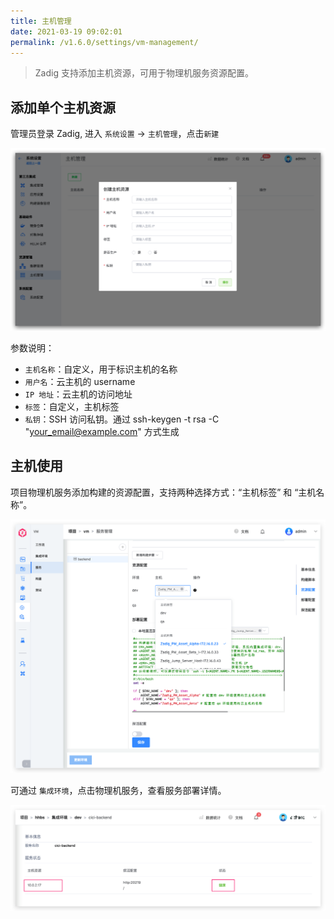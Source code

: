 ```yaml
---
title: 主机管理
date: 2021-03-19 09:02:01
permalink: /v1.6.0/settings/vm-management/
---
```


> Zadig 支持添加主机资源，可用于物理机服务资源配置。

## 添加单个主机资源

管理员登录 Zadig, 进入 `系统设置` -> `主机管理`，点击`新建`

![machine_resource_add](./_images/machine_resource_add.png)

参数说明：
- `主机名称`：自定义，用于标识主机的名称
- `用户名`：云主机的 username
- `IP 地址`：云主机的访问地址
- `标签`：自定义，主机标签
- `私钥`：SSH 访问私钥。通过 ssh-keygen -t rsa -C "your_email@example.com" 方式生成

## 主机使用

项目物理机服务添加构建的资源配置，支持两种选择方式：“主机标签” 和 “主机名称”。

![machine_resource_use](./_images/machine_resource_use.png)

可通过 `集成环境`，点击物理机服务，查看服务部署详情。

![machine_resource_show](./_images/machine_resource_show.png)



